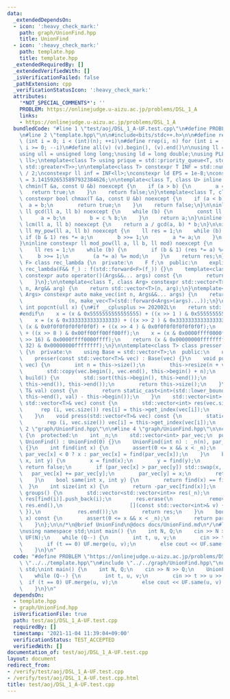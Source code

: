 ```yaml
---
data:
  _extendedDependsOn:
  - icon: ':heavy_check_mark:'
    path: graph/UnionFind.hpp
    title: UnionFind
  - icon: ':heavy_check_mark:'
    path: template.hpp
    title: template.hpp
  _extendedRequiredBy: []
  _extendedVerifiedWith: []
  _isVerificationFailed: false
  _pathExtension: cpp
  _verificationStatusIcon: ':heavy_check_mark:'
  attributes:
    '*NOT_SPECIAL_COMMENTS*': ''
    PROBLEM: https://onlinejudge.u-aizu.ac.jp/problems/DSL_1_A
    links:
    - https://onlinejudge.u-aizu.ac.jp/problems/DSL_1_A
  bundledCode: "#line 1 \"test/aoj/DSL_1_A-UF.test.cpp\"\n#define PROBLEM \"https://onlinejudge.u-aizu.ac.jp/problems/DSL_1_A\"\
    \n#line 2 \"template.hpp\"\n\n#include<bits/stdc++.h>\n\n#define rep(i, n) for\
    \ (int i = 0; i < (int)(n); ++i)\n#define rrep(i, n) for (int i = (int)(n) - 1;\
    \ i >= 0; --i)\n#define all(v) (v).begin(), (v).end()\n\nusing ll = long long;\n\
    using ull = unsigned long long;\nusing ld = long double;\nusing PLL = std::pair<ll,\
    \ ll>;\ntemplate<class T> using prique = std::priority_queue<T, std::vector<T>,\
    \ std::greater<T>>;\n\ntemplate<class T> constexpr T INF = std::numeric_limits<T>::max()\
    \ / 2;\nconstexpr ll inf = INF<ll>;\nconstexpr ld EPS = 1e-8;\nconstexpr ld PI\
    \ = 3.1415926535897932384626;\n\ntemplate<class T, class U> inline constexpr bool\
    \ chmin(T &a, const U &b) noexcept {\n    if (a > b) {\n        a = b;\n     \
    \   return true;\n    }\n    return false;\n}\ntemplate<class T, class U> inline\
    \ constexpr bool chmax(T &a, const U &b) noexcept {\n    if (a < b) {\n      \
    \  a = b;\n        return true;\n    }\n    return false;\n}\n\ninline constexpr\
    \ ll gcd(ll a, ll b) noexcept {\n    while (b) {\n        const ll c = a;\n  \
    \      a = b;\n        b = c % b;\n    }\n    return a;\n}\ninline constexpr ll\
    \ lcm(ll a, ll b) noexcept {\n    return a / gcd(a, b) * b;\n}\n\ninline constexpr\
    \ ll my_pow(ll a, ll b) noexcept {\n    ll res = 1;\n    while (b) {\n       \
    \ if (b & 1) res *= a;\n        b >>= 1;\n        a *= a;\n    }\n    return res;\n\
    }\ninline constexpr ll mod_pow(ll a, ll b, ll mod) noexcept {\n    a %= mod;\n\
    \    ll res = 1;\n    while (b) {\n        if (b & 1) (res *= a) %= mod;\n   \
    \     b >>= 1;\n        (a *= a) %= mod;\n    }\n    return res;\n}\n\ntemplate<class\
    \ F> class rec_lambda {\n  private:\n    F f;\n  public:\n    explicit constexpr\
    \ rec_lambda(F&& f_) : f(std::forward<F>(f_)) {}\n    template<class... Args>\
    \ constexpr auto operator()(Args&&... args) const {\n        return f(*this, std::forward<Args>(args)...);\n\
    \    }\n};\n\ntemplate<class T, class Arg> constexpr std::vector<T> make_vec(int\
    \ n, Arg&& arg) {\n    return std::vector<T>(n, arg);\n}\ntemplate<class T, class...\
    \ Args> constexpr auto make_vec(int n, Args&&... args) {\n    return std::vector<decltype(make_vec<T>(args...))>\n\
    \               (n, make_vec<T>(std::forward<Args>(args)...));\n}\n\ninline constexpr\
    \ int popcnt(ull x) {\n#if __cplusplus >= 202002L\n    return std::popcount(x);\n\
    #endif\n    x = (x & 0x5555555555555555) + ((x >> 1 ) & 0x5555555555555555);\n\
    \    x = (x & 0x3333333333333333) + ((x >> 2 ) & 0x3333333333333333);\n    x =\
    \ (x & 0x0f0f0f0f0f0f0f0f) + ((x >> 4 ) & 0x0f0f0f0f0f0f0f0f);\n    x = (x & 0x00ff00ff00ff00ff)\
    \ + ((x >> 8 ) & 0x00ff00ff00ff00ff);\n    x = (x & 0x0000ffff0000ffff) + ((x\
    \ >> 16) & 0x0000ffff0000ffff);\n    return (x & 0x00000000ffffffff) + ((x >>\
    \ 32) & 0x00000000ffffffff);\n}\n\ntemplate<class T> class presser : public std::vector<T>\
    \ {\n  private:\n    using Base = std::vector<T>;\n  public:\n    using Base::Base;\n\
    \    presser(const std::vector<T>& vec) : Base(vec) {}\n    void push(const std::vector<T>&\
    \ vec) {\n        int n = this->size();\n        this->resize(n + vec.size());\n\
    \        std::copy(vec.begin(), vec.end(), this->begin() + n);\n    }\n    int\
    \ build() {\n        std::sort(this->begin(), this->end());\n        this->erase(std::unique(this->begin(),\
    \ this->end()), this->end());\n        return this->size();\n    }\n    int get_index(const\
    \ T& val) const {\n        return static_cast<int>(std::lower_bound(this->begin(),\
    \ this->end(), val) - this->begin());\n    }\n    std::vector<int> pressed(const\
    \ std::vector<T>& vec) const {\n        std::vector<int> res(vec.size());\n  \
    \      rep (i, vec.size()) res[i] = this->get_index(vec[i]);\n        return res;\n\
    \    }\n    void press(std::vector<T>& vec) const {\n        static_assert(std::is_integral<T>::value);\n\
    \        rep (i, vec.size()) vec[i] = this->get_index(vec[i]);\n    }\n};\n#line\
    \ 2 \"graph/UnionFind.hpp\"\n\n#line 4 \"graph/UnionFind.hpp\"\n\nclass UnionFind\
    \ {\n  protected:\n    int _n;\n    std::vector<int> par_vec;\n  public:\n   \
    \ UnionFind() : UnionFind(0) {}\n    UnionFind(int n) : _n(n), par_vec(n, -1)\
    \ {}\n    int find(int x) {\n        assert(0 <= x && x < _n);\n        return\
    \ par_vec[x] < 0 ? x : par_vec[x] = find(par_vec[x]);\n    }\n    bool merge(int\
    \ x, int y) {\n        x = find(x);\n        y = find(y);\n        if (x == y)\
    \ return false;\n        if (par_vec[x] > par_vec[y]) std::swap(x, y);\n     \
    \   par_vec[x] += par_vec[y];\n        par_vec[y] = x;\n        return true;\n\
    \    }\n    bool same(int x, int y) {\n        return find(x) == find(y);\n  \
    \  }\n    int size(int x) {\n        return -par_vec[find(x)];\n    }\n    std::vector<std::vector<int>>\
    \ groups() {\n        std::vector<std::vector<int>> res(_n);\n        rep(i, _n)\
    \ res[find(i)].push_back(i);\n        res.erase(\n            remove_if(res.begin(),\
    \ res.end(),\n                      [](const std::vector<int>& v) { return v.empty();\
    \ }),\n            res.end());\n        return res;\n    }\n    bool is_root(int\
    \ x) const {\n        assert(0 <= x && x < _n);\n        return par_vec[x] < 0;\n\
    \    }\n};\n\n/*\n@brief UnionFind\n@docs docs/UnionFind.md\n*/\n#line 4 \"test/aoj/DSL_1_A-UF.test.cpp\"\
    \nusing namespace std;\nint main() {\n    int N, Q;\n    cin >> N >> Q;\n    UnionFind\
    \ UF(N);\n    while (Q--) {\n        int t, u, v;\n        cin >> t >> u >> v;\n\
    \        if (t == 0) UF.merge(u, v);\n        else cout << UF.same(u, v) << endl;\n\
    \    }\n}\n"
  code: "#define PROBLEM \"https://onlinejudge.u-aizu.ac.jp/problems/DSL_1_A\"\n#include\
    \ \"../../template.hpp\"\n#include \"../../graph/UnionFind.hpp\"\nusing namespace\
    \ std;\nint main() {\n    int N, Q;\n    cin >> N >> Q;\n    UnionFind UF(N);\n\
    \    while (Q--) {\n        int t, u, v;\n        cin >> t >> u >> v;\n      \
    \  if (t == 0) UF.merge(u, v);\n        else cout << UF.same(u, v) << endl;\n\
    \    }\n}\n"
  dependsOn:
  - template.hpp
  - graph/UnionFind.hpp
  isVerificationFile: true
  path: test/aoj/DSL_1_A-UF.test.cpp
  requiredBy: []
  timestamp: '2021-11-04 11:39:04+09:00'
  verificationStatus: TEST_ACCEPTED
  verifiedWith: []
documentation_of: test/aoj/DSL_1_A-UF.test.cpp
layout: document
redirect_from:
- /verify/test/aoj/DSL_1_A-UF.test.cpp
- /verify/test/aoj/DSL_1_A-UF.test.cpp.html
title: test/aoj/DSL_1_A-UF.test.cpp
---
```

